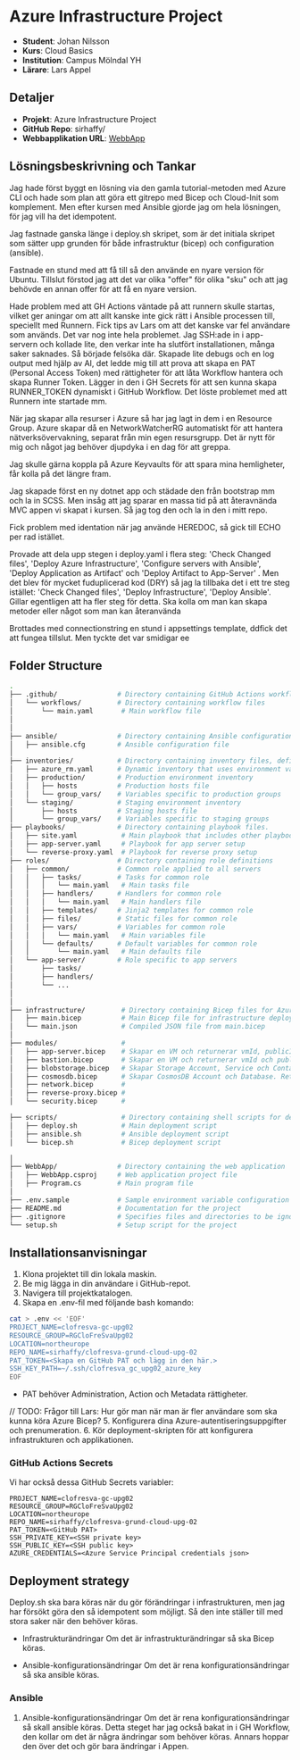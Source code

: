 # Azure Infrastructure Project
- **Student**: Johan Nilsson
- **Kurs**: Cloud Basics
- **Institution**: Campus Mölndal YH
- **Lärare**: Lars Appel

## Detaljer
- **Projekt**: Azure Infrastructure Project
- **GitHub Repo**: sirhaffy/
- **Webbapplikation URL**: [WebbApp](https://webbapp.johannilsson.se)

## Lösningsbeskrivning och Tankar
Jag hade först byggt en lösning via den gamla tutorial-metoden med Azure CLI och hade som plan att göra ett gitrepo med Bicep och Cloud-Init som komplement. Men efter kursen med Ansible gjorde jag om hela lösningen, för jag vill ha det idempotent. 

Jag fastnade ganska länge i deploy.sh skripet, som är det initiala skripet som sätter upp grunden för både infrastruktur (bicep) och configuration (ansible).

Fastnade en stund med att få till så den använde en nyare version för Ubuntu. Tillslut förstod jag att det var olika "offer" för olika "sku" och att jag behövde en annan offer för att få en nyare version.

Hade problem med att GH Actions väntade på att runnern skulle startas, vilket ger aningar om att allt kanske inte gick rätt i Ansible processen till, speciellt med Runnern. Fick tips av Lars om att det kanske var fel användare som används. Det var nog inte hela problemet. Jag SSH:ade in i app-servern och kollade lite, den verkar inte ha slutfört installationen, många saker saknades. Så började felsöka där. Skapade lite debugs och en log output med hjälp av AI, det ledde mig till att prova att skapa en PAT (Personal Access Token) med rättigheter för att låta Workflow hantera och skapa Runner Token. Lägger in den i GH Secrets för att sen kunna skapa RUNNER_TOKEN dynamiskt i GitHub Workflow. Det löste problemet med att Runnern inte startade mm.

<!-- Jag har också lagt in en Azure Dynamic Inventory som hämtar information om hostar från Azure. Detta är en stor fördel för att slippa hålla koll på IP-adresser och annat. -->

När jag skapar alla resurser i Azure så har jag lagt in dem i en Resource Group. Azure skapar då en NetworkWatcherRG automatiskt för att hantera nätverksövervakning, separat från min egen resursgrupp. Det är nytt för mig och något jag behöver djupdyka i en dag för att greppa.

Jag skulle gärna koppla på Azure Keyvaults för att spara mina hemligheter, får kolla på det längre fram.

Jag skapade först en ny dotnet app och städade den från bootstrap mm och la in SCSS. Men insåg att jag sparar en massa tid på att återavnända MVC appen vi skapat i kursen. Så jag tog den och la in den i mitt repo.

Fick problem med identation när jag använde HEREDOC, så gick till ECHO per rad istället.

Provade att dela upp stegen i deploy.yaml i flera steg: 'Check Changed files', 'Deploy Azure Infrastructure', 'Configure servers with Ansible', 'Deploy Application as Artifact' och 'Deploy Artifact to App-Server' . Men det blev för mycket fuduplicerad kod (DRY) så jag la tillbaka det i ett tre steg istället: 'Check Changed files', 'Deploy Infrastructure', 'Deploy Ansible'. Gillar egentligen att ha fler steg för detta. Ska kolla om man kan skapa metoder eller något som man kan återanvända

Brottades med connectionstring en stund i appsettings template, ddfick det att fungea tillslut. Men tyckte det var smidigar ee



## Folder Structure
```bash
.
├── .github/               # Directory containing GitHub Actions workflows
│   └── workflows/         # Directory containing workflow files
│       └── main.yaml       # Main workflow file
│
│
├── ansible/               # Directory containing Ansible configuration
│   ├── ansible.cfg        # Ansible configuration file
│
├── inventories/           # Directory containing inventory files, define target hosts and groups.
│   ├── azure_rm.yaml      # Dynamic inventory that uses environment variables to get host information.
│   ├── production/        # Production environment inventory
│   │   ├── hosts          # Production hosts file
│   │   └── group_vars/    # Variables specific to production groups
│   └── staging/           # Staging environment inventory
│       ├── hosts          # Staging hosts file
│       └── group_vars/    # Variables specific to staging groups
├── playbooks/             # Directory containing playbook files.
│   ├── site.yaml           # Main playbook that includes other playbooks
│   ├── app-server.yaml     # Playbook for app server setup
│   └── reverse-proxy.yaml  # Playbook for reverse proxy setup
├── roles/                 # Directory containing role definitions
│   ├── common/            # Common role applied to all servers
│   │   ├── tasks/         # Tasks for common role
│   │   │   └── main.yaml   # Main tasks file
│   │   ├── handlers/      # Handlers for common role
│   │   │   └── main.yaml   # Main handlers file
│   │   ├── templates/     # Jinja2 templates for common role
│   │   ├── files/         # Static files for common role
│   │   ├── vars/          # Variables for common role
│   │   │   └── main.yaml   # Main variables file
│   │   └── defaults/      # Default variables for common role
│   │       └── main.yaml   # Main defaults file
│   └── app-server/        # Role specific to app servers
│       ├── tasks/
│       ├── handlers/
│       └── ...
│
│
├── infrastructure/         # Directory containing Bicep files for Azure infrastructure
│   ├── main.bicep          # Main Bicep file for infrastructure deployment
│   └── main.json           # Compiled JSON file from main.bicep
│
├── modules/                # 
│   ├── app-server.bicep    # Skapar en VM och returnerar vmId, publicIp och privateIp.
│   ├── bastion.bicep       # Skapar en VM och returnerar vmId och publicIp.
│   ├── blobstorage.bicep   # Skapar Storage Account, Service och Container. Returnerar storageAccountName och blobEndpoint.
│   ├── cosmosdb.bicep      # Skapar CosmosDB Account och Database. Returnerar cosmosDbAccountName och cosmosDbDatabaseName.
│   ├── network.bicep       # 
│   ├── reverse-proxy.bicep # 
│   └── security.bicep      # 

├── scripts/                # Directory containing shell scripts for deployment
│   ├── deploy.sh           # Main deployment script
│   ├── ansible.sh          # Ansible deployment script
│   └── bicep.sh            # Bicep deployment script

│
├── WebbApp/               # Directory containing the web application
│   ├── WebbApp.csproj     # Web application project file
│   ├── Program.cs         # Main program file
│
├── .env.sample            # Sample environment variable configuration
├── README.md              # Documentation for the project
├── .gitignore             # Specifies files and directories to be ignored by Git
└── setup.sh               # Setup script for the project
```

## Installationsanvisningar
1. Klona projektet till din lokala maskin.
2. Be mig lägga in din användare i GitHub-repot.
3. Navigera till projektkatalogen.
4. Skapa en .env-fil med följande bash komando:

```bash
cat > .env << 'EOF'
PROJECT_NAME=clofresva-gc-upg02
RESOURCE_GROUP=RGCloFreSvaUpg02
LOCATION=northeurope
REPO_NAME=sirhaffy/clofresva-grund-cloud-upg-02
PAT_TOKEN=<Skapa en GitHub PAT och lägg in den här.>
SSH_KEY_PATH=~/.ssh/clofresva_gc_upg02_azure_key
EOF
```
* PAT behöver Administration, Action och Metadata rättigheter.

// TODO: Frågor till Lars: Hur gör man när man är fler användare som ska kunna köra Azure Bicep?
5. Konfigurera dina Azure-autentiseringsuppgifter och prenumeration.
6. Kör deployment-skripten för att konfigurera infrastrukturen och applikationen.

### GitHub Actions Secrets
Vi har också dessa GitHub Secrets variabler:

```env
PROJECT_NAME=clofresva-gc-upg02
RESOURCE_GROUP=RGCloFreSvaUpg02
LOCATION=northeurope
REPO_NAME=sirhaffy/clofresva-grund-cloud-upg-02
PAT_TOKEN=<GitHub PAT>
SSH_PRIVATE_KEY=<SSH private key>
SSH_PUBLIC_KEY=<SSH public key>
AZURE_CREDENTIALS=<Azure Service Principal credentials json>
```

## Deployment strategy
Deploy.sh ska bara köras när du gör förändringar i infrastrukturen, men jag har försökt göra den så idempotent som möjligt. Så den inte ställer till med stora saker när den behöver köras.

- Infrastrukturändringar
Om det är infrastrukturändringar så ska Bicep köras.

- Ansible-konfigurationsändringar
Om det är rena konfigurationsändringar så ska ansible köras.


### Ansible
1. Ansible-konfigurationsändringar
Om det är rena konfigurationsändringar så skall ansible köras. Detta steget har jag också bakat in i GH Workflow, den kollar om det är några ändringar som behöver köras. Annars hoppar den över det och gör bara ändringar i Appen.





